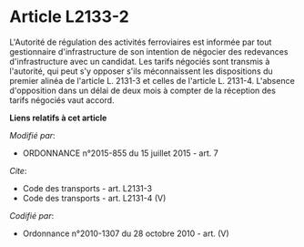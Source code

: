 # Article L2133-2

L'Autorité de régulation des activités ferroviaires est informée par tout gestionnaire d'infrastructure de son intention de
négocier des redevances d'infrastructure avec un candidat. Les tarifs négociés sont transmis à l'autorité, qui peut s'y
opposer s'ils méconnaissent les dispositions du premier alinéa de l'article L. 2131-3 et celles de l'article L. 2131-4.
L'absence d'opposition dans un délai de deux mois à compter de la réception des tarifs négociés vaut accord.

**Liens relatifs à cet article**

_Modifié par_:

  - ORDONNANCE n°2015-855 du 15 juillet 2015 - art. 7

_Cite_:

  - Code des transports - art. L2131-3
  - Code des transports - art. L2131-4 (V)

_Codifié par_:

  - Ordonnance n°2010-1307 du 28 octobre 2010 - art. (V)
